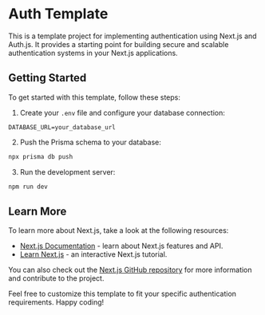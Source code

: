 # Auth Template

This is a template project for implementing authentication using Next.js and Auth.js. It provides a starting point for building secure and scalable authentication systems in your Next.js applications.

## Getting Started

To get started with this template, follow these steps:

1. Create your `.env` file and configure your database connection:
  ```plaintext
  DATABASE_URL=your_database_url
  ```

2. Push the Prisma schema to your database:
  ```bash
  npx prisma db push
  ```

3. Run the development server:
  ```bash
  npm run dev
  ```


## Learn More

To learn more about Next.js, take a look at the following resources:

- [Next.js Documentation](https://nextjs.org/docs) - learn about Next.js features and API.
- [Learn Next.js](https://nextjs.org/learn) - an interactive Next.js tutorial.


You can also check out the [Next.js GitHub repository](https://github.com/vercel/next.js/) for more information and contribute to the project.


Feel free to customize this template to fit your specific authentication requirements. Happy coding!